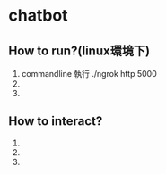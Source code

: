 # chatbot
## How to run?(linux環境下) ##
1. commandline 執行 ./ngrok http 5000
2.
3.
## How to interact? ##
1.
2.
3.
